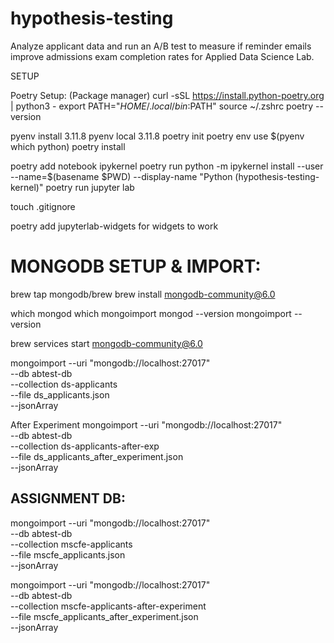 # hypothesis-testing
Analyze applicant data and run an A/B test to measure if reminder emails improve admissions exam completion rates for Applied Data Science Lab.

SETUP 

Poetry Setup: (Package manager)
curl -sSL https://install.python-poetry.org | python3 -
export PATH="$HOME/.local/bin:$PATH"
source ~/.zshrc
poetry --version

pyenv install 3.11.8
pyenv local 3.11.8
poetry init
poetry env use $(pyenv which python)
poetry install

poetry add notebook ipykernel
poetry run python -m ipykernel install --user --name=$(basename $PWD) --display-name "Python (hypothesis-testing-kernel)"
poetry run jupyter lab

touch .gitignore

poetry add jupyterlab-widgets for widgets to work

MONGODB SETUP & IMPORT:
=======================
brew tap mongodb/brew
brew install mongodb-community@6.0

which mongod
which mongoimport
mongod --version
mongoimport --version

brew services start mongodb-community@6.0


mongoimport --uri "mongodb://localhost:27017" \
  --db abtest-db \
  --collection ds-applicants \
  --file ds_applicants.json \
  --jsonArray


After Experiment
mongoimport --uri "mongodb://localhost:27017" \
  --db abtest-db \
  --collection ds-applicants-after-exp \
  --file ds_applicants_after_experiment.json \
  --jsonArray


ASSIGNMENT DB:
--------------
mongoimport --uri "mongodb://localhost:27017" \
  --db abtest-db \
  --collection mscfe-applicants \
  --file mscfe_applicants.json \
  --jsonArray

mongoimport --uri "mongodb://localhost:27017" \
  --db abtest-db \
  --collection mscfe-applicants-after-experiment \
  --file mscfe_applicants_after_experiment.json \
  --jsonArray
